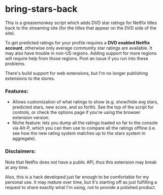 # bring-stars-back

This is a greasemonkey script which adds DVD star ratings for Netflix titles back to the streaming site
(for the titles that appear on the DVD side of the site).

To get predicted ratings for your profile requires a **DVD enabled Netflix account**, otherwise only average community star
ratings are available. It may also have trouble in non-US regions. Adding support for more regions will require help from those
regions. Post an issue if you run into these problems.

There's build support for web extensions, but I'm no longer publishing extensions to the stores.

### Features:

* Allows customization of what ratings to show (e.g. show/hide avg stars, predicted stars, new score, and so forth). See the top of
  the script for controls, or check the options page if you're using the browser extension version.
* Niche feature: lets you dump all the ratings loaded so far to the console via Alt-P, which you can then use to compare all the
  ratings offline (i.e. see how the new rating system matches up to the stars system in aggregate).

### Disclaimers:

Note that Netflix does not have a public API, thus this extension may break at any time.

Also, this is a hack developed just far enough to be comfortable for my personal use. It may mature over time, but it's starting off
as just fulfilling a request to share exactly what I'm using, not to provide a polished product.

